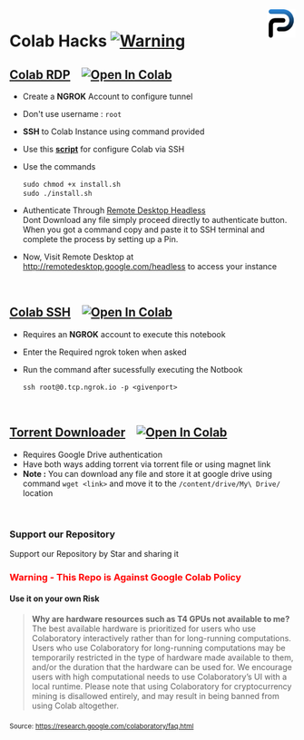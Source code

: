 <img src="https://raw.githubusercontent.com/PradyumnaKrishna/PradyumnaKrishna/master/logo.svg" align="right" height="50" width="50"/>

# Colab Hacks [![Warning][Warning]](#warning---this-repo-is-against-google-colab-policy)

## [Colab RDP](Colab%20RDP/Colab%20RDP.ipynb) &nbsp;&nbsp; <a href="https://colab.research.google.com/github/PradyumnaKrishna/Colab-Hacks/blob/master/Colab%20RDP/Colab%20RDP.ipynb" target="_parent"><img src="https://colab.research.google.com/assets/colab-badge.svg" alt="Open In Colab"/></a>

 - Create a **NGROK** Account to configure tunnel
 - Don't use username : `root`
 - **SSH** to Colab Instance using command provided
 - Use this **[script](https://github.com/PradyumnaKrishna/Colab-Hacks/raw/master/Colab%20RDP/install.sh)** for configure Colab via SSH
 - Use the commands

       sudo chmod +x install.sh
       sudo ./install.sh
 - Authenticate Through [Remote Desktop Headless](http://remotedesktop.google.com/headless)<br> Dont Download any file simply proceed directly to authenticate button. When you got a command copy and paste it to SSH terminal and complete the process by setting up a Pin.
 - Now, Visit Remote Desktop at http://remotedesktop.google.com/headless to access your instance

<br />

## [Colab SSH](Colab%20SSH/Colab%20SSH.ipynb) &nbsp;&nbsp; <a href="https://colab.research.google.com/github/PradyumnaKrishna/Colab-Hacks/blob/master/Colab%20SSH.ipynb" target="_parent"><img src="https://colab.research.google.com/assets/colab-badge.svg" alt="Open In Colab"/></a>

 - Requires an **NGROK** account to execute this notebook
 - Enter the Required ngrok token when asked
 - Run the command after sucessfully executing the Notbook

       ssh root@0.tcp.ngrok.io -p <givenport>
<br />

## [Torrent Downloader](Torrent%20Downloader/Torrent%20Downloader.ipynb) &nbsp;&nbsp; <a href="https://colab.research.google.com/github/PradyumnaKrishna/Colab-Hacks/blob/master/Torrent%20Downloader.ipynb" target="_parent"><img src="https://colab.research.google.com/assets/colab-badge.svg" alt="Open In Colab"/></a>

 - Requires Google Drive authentication
 - Have both ways adding torrent via torrent file or using magnet link
 - **Note :** You can download any file and store it at google drive using command `wget <link>` and move it to the `/content/drive/My\ Drive/` location 

<br />

### Support our Repository
Support our Repository by Star and sharing it

### <span style="color: red;">Warning - This Repo is Against Google Colab Policy</span>

#### Use it on your own Risk
> **Why are hardware resources such as T4 GPUs not available to me?**
The best available hardware is prioritized for users who use Colaboratory interactively rather than for long-running computations. Users who use Colaboratory for long-running computations may be temporarily restricted in the type of hardware made available to them, and/or the duration that the hardware can be used for. We encourage users with high computational needs to use Colaboratory’s UI with a local runtime.
Please note that using Colaboratory for cryptocurrency mining is disallowed entirely, and may result in being banned from using Colab altogether.

<sub>Source: https://research.google.com/colaboratory/faq.html</sub>

[Warning]:   https://img.shields.io/badge/-Warning-red